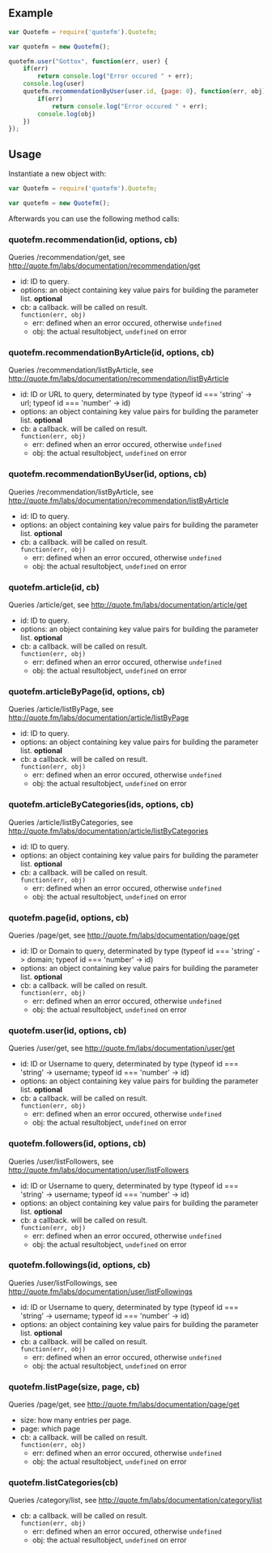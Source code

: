 ## Example

``` javascript
var Quotefm = require('quotefm').Quotefm;

var quotefm = new Quotefm();

quotefm.user("Gottox", function(err, user) {
	if(err)
		return console.log("Error occured " + err);
	console.log(user)
	quotefm.recommendationByUser(user.id, {page: 0}, function(err, obj) {
		if(err)
			return console.log("Error occured " + err);
		console.log(obj)
	})
});
```

## Usage

Instantiate a new object with:

``` javascript
var Quotefm = require('quotefm').Quotefm;

var quotefm = new Quotefm();
```

Afterwards you can use the following method calls:

### quotefm.recommendation(id, options, cb)
Queries /recommendation/get, see <http://quote.fm/labs/documentation/recommendation/get>

 * id: ID to query.
 * options: an object containing key value pairs for building the parameter list. **optional**
 * cb: a callback. will be called on result.  
   ```function(err, obj)```
   * err: defined when an error occured, otherwise ```undefined```
   * obj: the actual resultobject, ```undefined``` on error

### quotefm.recommendationByArticle(id, options, cb)
Queries /recommendation/listByArticle, see <http://quote.fm/labs/documentation/recommendation/listByArticle>

 * id: ID or URL to query, determinated by type (typeof id === 'string' -> url; typeof id === 'number' -> id)
 * options: an object containing key value pairs for building the parameter list. **optional**
 * cb: a callback. will be called on result.  
   ```function(err, obj)```
   * err: defined when an error occured, otherwise ```undefined```
   * obj: the actual resultobject, ```undefined``` on error

### quotefm.recommendationByUser(id, options, cb)
Queries /recommendation/listByArticle, see <http://quote.fm/labs/documentation/recommendation/listByArticle>

 * id: ID to query.
 * options: an object containing key value pairs for building the parameter list. **optional**
 * cb: a callback. will be called on result.  
   ```function(err, obj)```
   * err: defined when an error occured, otherwise ```undefined```
   * obj: the actual resultobject, ```undefined``` on error

### quotefm.article(id, cb)
Queries /article/get, see <http://quote.fm/labs/documentation/article/get>

 * id: ID to query.
 * options: an object containing key value pairs for building the parameter list. **optional**
 * cb: a callback. will be called on result.  
   ```function(err, obj)```
   * err: defined when an error occured, otherwise ```undefined```
   * obj: the actual resultobject, ```undefined``` on error

### quotefm.articleByPage(id, options, cb)
Queries /article/listByPage, see <http://quote.fm/labs/documentation/article/listByPage>

 * id: ID to query.
 * options: an object containing key value pairs for building the parameter list. **optional**
 * cb: a callback. will be called on result.  
   ```function(err, obj)```
   * err: defined when an error occured, otherwise ```undefined```
   * obj: the actual resultobject, ```undefined``` on error

### quotefm.articleByCategories(ids, options, cb)
Queries /article/listByCategories, see <http://quote.fm/labs/documentation/article/listByCategories>

 * id: ID to query.
 * options: an object containing key value pairs for building the parameter list. **optional**
 * cb: a callback. will be called on result.  
   ```function(err, obj)```
   * err: defined when an error occured, otherwise ```undefined```
   * obj: the actual resultobject, ```undefined``` on error

### quotefm.page(id, options, cb)
Queries /page/get, see <http://quote.fm/labs/documentation/page/get>

 * id: ID or Domain to query, determinated by type (typeof id === 'string' -> domain; typeof id === 'number' -> id)
 * options: an object containing key value pairs for building the parameter list. **optional**
 * cb: a callback. will be called on result.  
   ```function(err, obj)```
   * err: defined when an error occured, otherwise ```undefined```
   * obj: the actual resultobject, ```undefined``` on error

### quotefm.user(id, options, cb)
Queries /user/get, see <http://quote.fm/labs/documentation/user/get>

 * id: ID or Username to query, determinated by type (typeof id === 'string' -> username; typeof id === 'number' -> id)
 * options: an object containing key value pairs for building the parameter list. **optional**
 * cb: a callback. will be called on result.  
   ```function(err, obj)```
   * err: defined when an error occured, otherwise ```undefined```
   * obj: the actual resultobject, ```undefined``` on error

### quotefm.followers(id, options, cb)
Queries /user/listFollowers, see <http://quote.fm/labs/documentation/user/listFollowers>

 * id: ID or Username to query, determinated by type (typeof id === 'string' -> username; typeof id === 'number' -> id)
 * options: an object containing key value pairs for building the parameter list. **optional**
 * cb: a callback. will be called on result.  
   ```function(err, obj)```
   * err: defined when an error occured, otherwise ```undefined```
   * obj: the actual resultobject, ```undefined``` on error

### quotefm.followings(id, options, cb)
Queries /user/listFollowings, see <http://quote.fm/labs/documentation/user/listFollowings>

 * id: ID or Username to query, determinated by type (typeof id === 'string' -> username; typeof id === 'number' -> id)
 * options: an object containing key value pairs for building the parameter list. **optional**
 * cb: a callback. will be called on result.  
   ```function(err, obj)```
   * err: defined when an error occured, otherwise ```undefined```
   * obj: the actual resultobject, ```undefined``` on error

### quotefm.listPage(size, page, cb)
Queries /page/get, see <http://quote.fm/labs/documentation/page/get>

 * size: how many entries per page.
 * page: which page
 * cb: a callback. will be called on result.  
   ```function(err, obj)```
   * err: defined when an error occured, otherwise ```undefined```
   * obj: the actual resultobject, ```undefined``` on error

### quotefm.listCategories(cb)
Queries /category/list, see <http://quote.fm/labs/documentation/category/list>

 * cb: a callback. will be called on result.  
   ```function(err, obj)```
   * err: defined when an error occured, otherwise ```undefined```
   * obj: the actual resultobject, ```undefined``` on error
